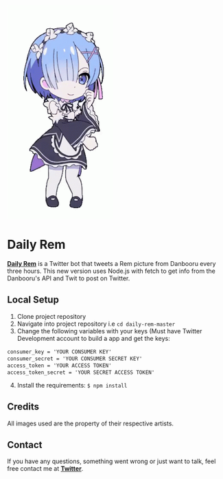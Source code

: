 <br><img src="https://raw.githubusercontent.com/gabrigode/daily-rem/master/rem-gif.gif" alt="">
# Daily Rem
[**Daily Rem**](https://twitter.com/daily-rem) is a Twitter bot that tweets a Rem picture from Danbooru every three hours. This new version uses Node.js with fetch to get info from the Danbooru's API and Twit to post on Twitter.

## Local Setup

1. Clone project repository
2. Navigate into project repository i.e `cd daily-rem-master`
3. Change the following variables with your keys (Must have Twitter Development account to build a app and get the keys:
  ```
  consumer_key = 'YOUR CONSUMER KEY'
  consumer_secret = 'YOUR CONSUMER SECRET KEY'
  access_token = 'YOUR ACCESS TOKEN'
  access_token_secret = 'YOUR SECRET ACCESS TOKEN'
  ```
 4. Install the requirements: 
    `$ npm install`
    

## Credits
All images used are the property of their respective artists. 

## Contact

If you have any questions, something went wrong or just want to talk, feel free contact me at [**Twitter**](https://twitter.com/gabrigodes).

